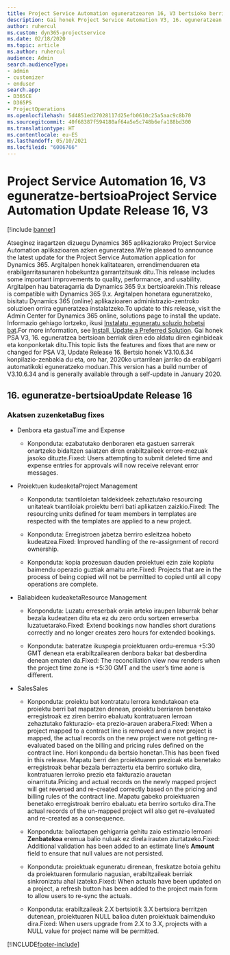 ```yaml
---
title: Project Service Automation eguneratzearen 16, V3 bertsioko berrikuntzak edo aldaketak
description: Gai honek Project Service Automation V3, 16. eguneratzean erabilgarri dauden eginbideak eta konponketak ditu.
author: ruhercul
ms.custom: dyn365-projectservice
ms.date: 02/18/2020
ms.topic: article
ms.author: ruhercul
audience: Admin
search.audienceType:
- admin
- customizer
- enduser
search.app:
- D365CE
- D365PS
- ProjectOperations
ms.openlocfilehash: 5d4851ed27028117d25efb0610c25a5aac9c8b70
ms.sourcegitcommit: 40f68387f594180af64a5e5c748b6efa188bd300
ms.translationtype: HT
ms.contentlocale: eu-ES
ms.lasthandoff: 05/10/2021
ms.locfileid: "6006766"
---
```

# <a name="project-service-automation-update-release-16-v3"></a><span data-ttu-id="dda94-103">Project Service Automation 16, V3 eguneratze-bertsioa</span><span class="sxs-lookup"><span data-stu-id="dda94-103">Project Service Automation Update Release 16, V3</span></span>

[!include [banner](../includes/psa-now-project-operations.md)]

<span data-ttu-id="dda94-104">Atseginez iragartzen dizuegu Dynamics 365 aplikaziorako Project Service Automation aplikazioaren azken eguneratzea.</span><span class="sxs-lookup"><span data-stu-id="dda94-104">We’re pleased to announce the latest update for the Project Service Automation application for Dynamics 365.</span></span> <span data-ttu-id="dda94-105">Argitalpen honek kalitatearen, errendimenduaren eta erabilgarritasunaren hobekuntza garrantzitsuak ditu.</span><span class="sxs-lookup"><span data-stu-id="dda94-105">This release includes some important improvements to quality, performance, and usability.</span></span>  <span data-ttu-id="dda94-106">Argitalpen hau bateragarria da Dynamics 365 9.x bertsioarekin.</span><span class="sxs-lookup"><span data-stu-id="dda94-106">This release is compatible with Dynamics 365 9.x.</span></span> <span data-ttu-id="dda94-107">Argitalpen honetara eguneratzeko, bisitatu Dynamics 365 (online) aplikazioaren administrazio-zentroko soluzioen orrira eguneratzea instalatzeko.</span><span class="sxs-lookup"><span data-stu-id="dda94-107">To update to this release, visit the Admin Center for Dynamics 365 online, solutions page to install the update.</span></span> <span data-ttu-id="dda94-108">Informazio gehiago lortzeko, ikusi [Instalatu, eguneratu soluzio hobetsi bat](/dynamics365/project-service/upgrade-psa-home-page).</span><span class="sxs-lookup"><span data-stu-id="dda94-108">For more information, see [Install, Update a Preferred Solution](/dynamics365/project-service/upgrade-psa-home-page).</span></span>
<span data-ttu-id="dda94-109">Gai honek PSA V3, 16. eguneratzea bertsioan berriak diren edo aldatu diren eginbideak eta konponketak ditu.</span><span class="sxs-lookup"><span data-stu-id="dda94-109">This topic lists the features and fixes that are new or changed for PSA V3, Update Release 16.</span></span> <span data-ttu-id="dda94-110">Bertsio honek V3.10.6.34 konpilazio-zenbakia du eta, oro har, 2020ko urtarrilean jarriko da erabilgarri automatikoki eguneratzeko moduan.</span><span class="sxs-lookup"><span data-stu-id="dda94-110">This version has a build number of V3.10.6.34 and is generally available through a self-update in January 2020.</span></span>


## <a name="update-release-16"></a><span data-ttu-id="dda94-111">16. eguneratze-bertsioa</span><span class="sxs-lookup"><span data-stu-id="dda94-111">Update Release 16</span></span>

### <a name="bug-fixes"></a><span data-ttu-id="dda94-112">Akatsen zuzenketa</span><span class="sxs-lookup"><span data-stu-id="dda94-112">Bug fixes</span></span>

-   <span data-ttu-id="dda94-113">Denbora eta gastua</span><span class="sxs-lookup"><span data-stu-id="dda94-113">Time and Expense</span></span>

    -   <span data-ttu-id="dda94-114">Konponduta: ezabatutako denboraren eta gastuen sarrerak onartzeko bidaltzen saiatzen diren erabiltzaileek errore-mezuak jasoko dituzte.</span><span class="sxs-lookup"><span data-stu-id="dda94-114">Fixed: Users attempting to submit deleted time and expense entries for approvals will now receive relevant error messages.</span></span>

-   <span data-ttu-id="dda94-115">Proiektuen kudeaketa</span><span class="sxs-lookup"><span data-stu-id="dda94-115">Project Management</span></span>

    -   <span data-ttu-id="dda94-116">Konponduta: txantiloietan taldekideek zehaztutako resourcing unitateak txantiloiak proiektu berri bati aplikatzen zaizkio.</span><span class="sxs-lookup"><span data-stu-id="dda94-116">Fixed: The resourcing units defined for team members in templates are respected with the templates are applied to a new project.</span></span>

    -   <span data-ttu-id="dda94-117">Konponduta: Erregistroen jabetza berriro esleitzea hobeto kudeatzea.</span><span class="sxs-lookup"><span data-stu-id="dda94-117">Fixed: Improved handling of the re-assignment of record ownership.</span></span>

    -   <span data-ttu-id="dda94-118">Konponduta: kopia prozesuan dauden proiektuei ezin zaie kopiatu baimendu operazio guztiak amaitu arte.</span><span class="sxs-lookup"><span data-stu-id="dda94-118">Fixed: Projects that are in the process of being copied will not be permitted to copied until all copy operations are complete.</span></span>

-   <span data-ttu-id="dda94-119">Baliabideen kudeaketa</span><span class="sxs-lookup"><span data-stu-id="dda94-119">Resource Management</span></span>

    -   <span data-ttu-id="dda94-120">Konponduta: Luzatu erreserbak orain arteko iraupen laburrak behar bezala kudeatzen ditu eta ez du zero ordu sortzen erreserba luzatuetarako.</span><span class="sxs-lookup"><span data-stu-id="dda94-120">Fixed: Extend bookings now handles short durations correctly and no longer creates zero hours for extended bookings.</span></span>

    -   <span data-ttu-id="dda94-121">Konponduta: bateratze ikuspegia proiektuaren ordu-eremua +5:30 GMT denean eta erabiltzailearen denbora bakar bat desberdina denean ematen da.</span><span class="sxs-lookup"><span data-stu-id="dda94-121">Fixed: The reconciliation view now renders when the project time zone is +5:30 GMT and the user’s time aone is different.</span></span>

-   <span data-ttu-id="dda94-122">Sales</span><span class="sxs-lookup"><span data-stu-id="dda94-122">Sales</span></span>

    -   <span data-ttu-id="dda94-123">Konponduta: proiektu bat kontratatu lerrora kendutakoan eta proiektu berri bat mapatzen denean, proiektu berriaren benetako erregistroak ez ziren berriro ebaluatu kontratuaren lerroan zehaztutako fakturazio- eta prezio-arauen arabera.</span><span class="sxs-lookup"><span data-stu-id="dda94-123">Fixed: When a project mapped to a contract line is removed and a new project is mapped, the actual records on the new project were not getting re-evaluated based on the billing and pricing rules defined on the contract line.</span></span> <span data-ttu-id="dda94-124">Hori konpondu da bertsio honetan.</span><span class="sxs-lookup"><span data-stu-id="dda94-124">This has been fixed in this release.</span></span> <span data-ttu-id="dda94-125">Mapatu berri den proiektuaren prezioak eta benetako erregistroak behar bezala berraztertu eta berriro sortuko dira, kontratuaren lerroko prezio eta fakturazio arauetan oinarrituta.</span><span class="sxs-lookup"><span data-stu-id="dda94-125">Pricing and actual records on the newly mapped project will get reversed and re-created correctly based on the pricing and billing rules of the contract line.</span></span> <span data-ttu-id="dda94-126">Mapatu gabeko proiektuaren benetako erregistroak berriro ebaluatu eta berriro sortuko dira.</span><span class="sxs-lookup"><span data-stu-id="dda94-126">The actual records of the un-mapped project will also get re-evaluated and re-created as a consequence.</span></span>

    -   <span data-ttu-id="dda94-127">Konponduta: balioztapen gehigarria gehitu zaio estimazio lerroari **Zenbatekoa** eremua balio nuluak ez direla irauten ziurtatzeko.</span><span class="sxs-lookup"><span data-stu-id="dda94-127">Fixed: Additional validation has been added to an estimate line’s **Amount** field to ensure that null values are not persisted.</span></span>

    -   <span data-ttu-id="dda94-128">Konponduta: proiektuak eguneratu direnean, freskatze botoia gehitu da proiektuaren formulario nagusian, erabiltzaileak berriak sinkronizatu ahal izateko.</span><span class="sxs-lookup"><span data-stu-id="dda94-128">Fixed: When actuals have been updated on a project, a refresh button has been added to the project main form to allow users to re-sync the actuals.</span></span>

    -   <span data-ttu-id="dda94-129">Konponduta: erabiltzaileak 2.X bertsiotik 3.X bertsiora berritzen dutenean, proiektuaren NULL balioa duten proiektuak baimenduko dira.</span><span class="sxs-lookup"><span data-stu-id="dda94-129">Fixed: When users upgrade from 2.X to 3.X, projects with a NULL value for project name will be permitted.</span></span>



[!INCLUDE[footer-include](../includes/footer-banner.md)]